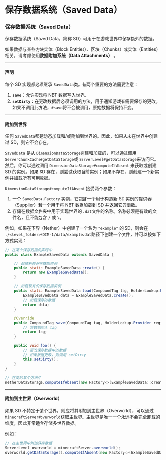 # 保存数据系统（Saved Data）

### 保存数据系统（Saved Data）

保存数据系统（Saved Data，简称 SD）可用于在游戏世界中保存额外的数据。

如果数据与某些方块实体（Block Entities）、区块（Chunks）或实体（Entities）相关，请考虑使用**数据附加系统（Data Attachments）** 。

---

#### 声明

每个 SD 实现都必须继承 `SavedData`​ 类。有两个重要的方法需要注意：

1. ​**​`save`​**​：允许实现将 NBT 数据写入世界。
2. ​**​`setDirty`​**​：在更改数据后必须调用的方法，用于通知游戏有需要保存的更改。如果不调用此方法，`#save`​ 将不会被调用，原始数据将保持不变。

---

#### 附加到世界

任何 `SavedData`​ 都是动态加载和/或附加到世界的。因此，如果从未在世界中创建过 SD，则它不会存在。

​`SavedData`​ 是从 `DimensionDataStorage`​ 创建和加载的，可以通过调用 `ServerChunkCache#getDataStorage`​ 或 `ServerLevel#getDataStorage`​ 来访问它。然后，你可以通过调用 `DimensionDataStorage#computeIfAbsent`​ 来获取或创建 SD 的实例。如果 SD 存在，则尝试获取当前实例；如果不存在，则创建一个新实例并加载所有可用数据。

​`DimensionDataStorage#computeIfAbsent`​ 接受两个参数：

1. 一个 `SavedData.Factory`​ 实例，它包含一个用于构造新 SD 实例的提供器（Supplier）和一个用于将 NBT 数据加载到 SD 并返回它的函数。
2. 存储在数据文件夹中用于实现世界的 `.dat`​ 文件的名称。名称必须是有效的文件名，且不能包含 `/`​ 或 `\`​。

例如，如果在下界（Nether）中创建了一个名为 `"example"`​ 的 SD，则会在 `./<level_folder>/DIM-1/data/example.dat`​ 路径下创建一个文件，并可以按如下方式实现：

```java
// 在某个保存数据的实现中
public class ExampleSavedData extends SavedData {

    // 创建新的保存数据实例
    public static ExampleSavedData create() {
        return new ExampleSavedData();
    }

    // 加载现有的保存数据实例
    public static ExampleSavedData load(CompoundTag tag, HolderLookup.Provider lookupProvider) {
        ExampleSavedData data = ExampleSavedData.create();
        // 加载保存的数据
        return data;
    }

    @Override
    public CompoundTag save(CompoundTag tag, HolderLookup.Provider registries) {
        // 将数据写入 tag
        return tag;
    }

    public void foo() {
        // 更改保存数据中的数据
        // 如果数据更改，则调用 setDirty
        this.setDirty();
    }
}

// 在类的某个方法中
netherDataStorage.computeIfAbsent(new Factory<>(ExampleSavedData::create, ExampleSavedData::load), "example");
```

---

#### 附加到主世界（Overworld）

如果 SD 不特定于某个世界，则应将其附加到主世界（Overworld），可以通过 `MinecraftServer#overworld`​ 获取主世界。主世界是唯一一个永远不会完全卸载的维度，因此非常适合存储多世界数据。

例如：

```java
// 在主世界中附加保存数据
ServerLevel overworld = minecraftServer.overworld();
overworld.getDataStorage().computeIfAbsent(new Factory<>(ExampleSavedData::create, ExampleSavedData::load), "example");
```
